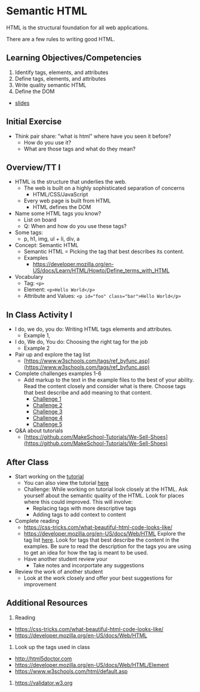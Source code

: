 # Semantic HTML

HTML is the structural foundation for all web applications. 

There are a few rules to writing good HTML.

## Learning Objectives/Competencies

1. Identify tags, elements, and attributes
1. Define tags, elements, and attributes
1. Write quality semantic HTML
1. Define the DOM

- [slides](https://docs.google.com/presentation/d/1uogAxwN9Bn4ZBqTeRMqcRNp96SfHoFhQ6L_jmo6HmCM/edit?usp=sharing)

## Initial Exercise

- Think pair share: "what is html" where have you seen it before?
  - How do you use it? 
  - What are those tags and what do they mean? 

## Overview/TT I 

- HTML is the structure that underlies the web. 
  - The web is built on a highly sophisticated separation of concerns
    - HTML/CSS/JavaScript
  - Every web page is built from HTML
    - HTML defines the DOM
- Name some HTML tags you know?
  - List on board 
  - Q: When and how do you use these tags? 
- Some tags: 
  - p, h1, img, ul + li, div, a
- Concept: Semantic HTML
  - Semantic HTML = Picking the tag that best describes its content.
  - Examples
    - https://developer.mozilla.org/en-US/docs/Learn/HTML/Howto/Define_terms_with_HTML 
- Vocabulary
  - Tag: `<p>`
  - Element: `<p>Hello World</p>`
  - Attribute and Values: `<p id="foo" class="bar">Hello World</p>`

## In Class Activity I

- I do, we do, you do: Writing HTML tags elements and attributes. 
  - Example 1,
- I do, We do, You do: Choosing the right tag for the job
  - Example 2
- Pair up and explore the tag list
  - [https://www.w3schools.com/tags/ref_byfunc.asp](https://www.w3schools.com/tags/ref_byfunc.asp)
- Complete challenges examples 1-6
  - Add markup to the text in the example files to the best of your ability. Read the content closely and consider what is there. Choose tags that best describe and add meaning to that content. 
    - [Challenge 1](challenge-1.html)
    - [Challenge 2](challenge-2.html)
    - [Challenge 3](challenge-3.html)
    - [Challenge 4](challenge-4.html)
    - [Challenge 5](challenge-5.html)
- Q&A about tutorials
  - [https://github.com/MakeSchool-Tutorials/We-Sell-Shoes](https://github.com/MakeSchool-Tutorials/We-Sell-Shoes)
    
## After Class

- Start working on the [tutorial](https://www.makeschool.com/academy/track/we-sell-shoes)
  - You can also view the tutorial [here](https://github.com/MakeSchool-Tutorials/We-Sell-Shoes)
  - Challenge: While working on tutorial look closely at the HTML. Ask yourself about the semantic quality of the HTML. Look for places where this could improved. This will involve: 
    - Replacing tags with more descriptive tags 
    - Adding tags to add context to content
- Complete reading
  - https://css-tricks.com/what-beautiful-html-code-looks-like/
  - https://developer.mozilla.org/en-US/docs/Web/HTML
  Explore the tag list [here](https://developer.mozilla.org/en-US/docs/Web/HTML/Element). 
  Look for tags that best describe the content in the examples. Be sure to read the 
  description for the tags you are using to get an idea for how the tag is meant to be used. 
  - Have another student review your 
    - Take notes and incorportate any suggestions
- Review the work of another student
  - Look at the work closely and offer your best suggestions for improvement

## Additional Resources

1. Reading
  - https://css-tricks.com/what-beautiful-html-code-looks-like/
  - https://developer.mozilla.org/en-US/docs/Web/HTML
1. Look up the tags used in class
  - http://html5doctor.com
  - https://developer.mozilla.org/en-US/docs/Web/HTML/Element
  - https://www.w3schools.com/html/default.asp
1. https://validator.w3.org

